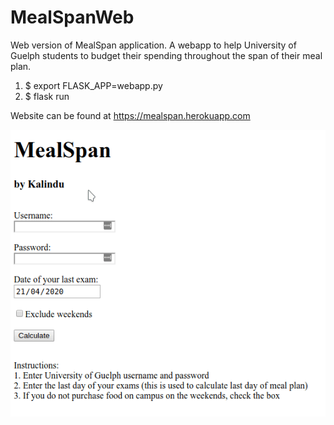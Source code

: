 # MealSpanWeb

Web version of MealSpan application. A webapp to help University of Guelph students to budget their spending throughout the span of their meal plan.

1. $ export FLASK_APP=webapp.py
2. $ flask run

Website can be found at https://mealspan.herokuapp.com

![preview](./preview.gif)
